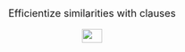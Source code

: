 <div content class="info">
  <div content>
    <p style="font-size:18px" align="center"> Efficientize similarities with clauses </p>
  </div>
  <div content>
    <p align="center">
      <img src="/assets/clauses.png" width="36" height="25">
    </p>
  </div>
</div>
